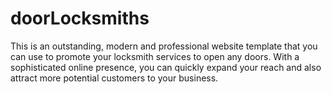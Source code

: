 # doorLocksmiths
This is an outstanding, modern and professional website template that you can use to promote your locksmith services to open any doors. With a sophisticated online presence, you can quickly expand your reach and also attract more potential customers to your business.
